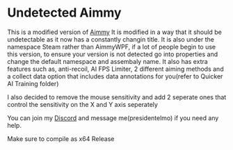 # Undetected Aimmy

This is a modified version of [Aimmy](https://github.com/Babyhamsta/Aimmy)
It is modified in a way that it should be undetectable as it now has a constantly changin title.
It is also under the namespace Steam rather than AimmyWPF, if a lot of people begin to use this version, to ensure your version is not detected go into properties and change the default namespace and assembaly name.
It also has extra features such as, anti-recoil, AI FPS Limiter, 2 different aiming methods and a collect data option that includes data annotations for you(refer to Quicker AI Training folder)

I also decided to remove the mouse sensitivity and add 2 seperate ones that control the sensitivity on the X and Y axis seperately

You can join my [Discord](https://discord.gg/MpSKK9epc7) and message me(presidentelmo) if you need any help.

Make sure to compile as x64 Release
